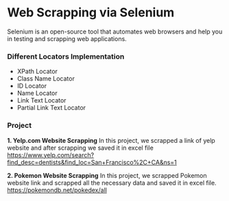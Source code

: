 # Web Scrapping via Selenium
Selenium is an open-source tool that automates web browsers and help you in testing and scrapping web applications.

### Different Locators Implementation
* XPath Locator
* Class Name Locator
* ID Locator
* Name Locator
* Link Text Locator
* Partial Link Text Locator

### Project
**1. Yelp.com Website Scrapping**
In this project, we scrapped a link of yelp website and after scrapping we saved it in excel file<br>
https://www.yelp.com/search?find_desc=dentists&find_loc=San+Francisco%2C+CA&ns=1

**2. Pokemon Website Scrapping**
In this project, we scrapped Pokemon website link and scrapped all the necessary data and saved it in excel file.<br>
https://pokemondb.net/pokedex/all


